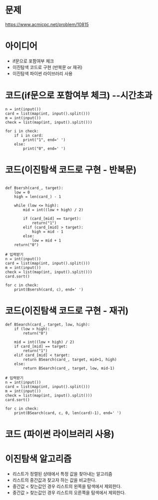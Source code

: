 # 문제
https://www.acmicpc.net/problem/10815

###

# 아이디어
- if문으로 포함여부 체크
- 이진탐색 코드로 구현 (반복문 or 재귀)
- 이진탐색 파이썬 라이브러리 사용

### 

# 코드(if문으로 포함여부 체크) --시간초과
```{python}
n = int(input())
card = list(map(int, input().split()))
m = int(input())
check = list(map(int, input().split()))

for i in check:
    if i in card:
        print("1", end=' ')
    else:
        print("0", end=' ')
```
###

# 코드(이진탐색 코드로 구현 - 반복문)
```{python}

def Bsersh(card_, target):
    low = 0
    high = len(card_) - 1

    while (low <= high):
        mid = int((low + high) / 2)

        if (card_[mid] == target):
            return("1")
        elif (card_[mid] > target):
            high = mid - 1
        else:
            low = mid + 1
    return("0")

# 입력받기
n = int(input())
card = list(map(int, input().split()))
m = int(input())
check = list(map(int, input().split()))
card.sort()

for c in check:
    print(Bsersh(card, c), end=' ')

```
###

# 코드(이진탐색 코드로 구현 - 재귀)
```
def BSearch(card_, target, low, high):
    if (low > high):
        return("0")

    mid = int((low + high) / 2)
    if card_[mid] == target:
        return("1")
    elif card_[mid] < target:
        return BSearch(card_, target, mid+1, high)
    else:
        return BSearch(card_, target, low, mid-1)

# 입력받기
n = int(input())
card = list(map(int, input().split()))
m = int(input())
check = list(map(int, input().split()))
card.sort()

for c in check:
    print(BSearch(card, c, 0, len(card)-1), end=' ')
```
# 코드 (파이썬 라이브러리 사용)



### 

# 이진탐색 알고리즘
- 리스트가 정렬된 상태에서 특정 값을 찾아내는 알고리즘
- 리스트의 중간값과 찾고자 하는 값을 비교한다.
- 중간값 < 찾는값인 경우 리스트의 왼쪽을 탐색에서 제외한다.
- 중간값 > 찾는값인 경우 리스트의 오른쪽을 탐색에서 제외한다.
